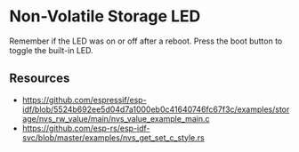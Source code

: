 # Non-Volatile Storage LED
Remember if the LED was on or off after a reboot. Press the boot button to toggle the built-in LED.

## Resources
- https://github.com/espressif/esp-idf/blob/5524b692ee5d04d7a1000eb0c41640746fc67f3c/examples/storage/nvs_rw_value/main/nvs_value_example_main.c
- https://github.com/esp-rs/esp-idf-svc/blob/master/examples/nvs_get_set_c_style.rs
